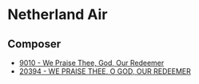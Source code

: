 # Netherland Air

## Composer

- [9010 - We Praise Thee, God, Our Redeemer](/hymns/9010.md)
- [20394 - WE PRAISE THEE, O GOD, OUR REDEEMER](/hymns/20394.md)

